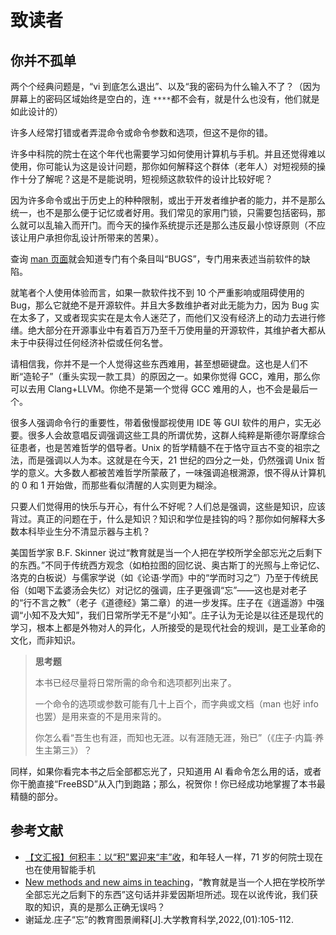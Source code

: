 # 致读者

## 你并不孤单

两个个经典问题是，“vi 到底怎么退出”、以及“我的密码为什么输入不了？（因为屏幕上的密码区域始终是空白的，连 `****`都不会有，就是什么也没有，他们就是如此设计的）

许多人经常打错或者弄混命令或命令参数和选项，但这不是你的错。

许多中科院的院士在这个年代也需要学习如何使用计算机与手机。并且还觉得难以使用，你可能认为这是设计问题，那你如何解释这个群体（老年人）对短视频的操作十分了解呢？这是不是能说明，短视频这款软件的设计比较好呢？

因为许多命令或出于历史上的种种限制，或出于开发者维护者的能力，并不是那么统一，也不是那么便于记忆或者好用。我们常见的家用门锁，只需要包括密码，那么就可以乱输入而开门。而今天的操作系统提示还是那么违反最小惊讶原则（不应该让用户承担你乱设计所带来的苦果）。

查询 [man 页面](https://man.freebsd.org/cgi/man.cgi)就会知道专门有个条目叫“BUGS”，专门用来表述当前软件的缺陷。

就笔者个人使用体验而言，如果一款软件找不到 10 个严重影响或阻碍使用的 Bug，那么它就绝不是开源软件。并且大多数维护者对此无能为力，因为 Bug 实在太多了，又或者现实实在是太令人迷茫了，而他们又没有经济上的动力去进行修缮。绝大部分在开源事业中有着百万乃至千万使用量的开源软件，其维护者大都从未于中获得过任何经济补偿或任何名誉。

请相信我，你并不是一个人觉得这些东西难用，甚至想砸键盘。这也是人们不断“造轮子”（重头实现一款工具）的原因之一。如果你觉得 GCC，难用，那么你可以去用 Clang+LLVM。你绝不是第一个觉得 GCC 难用的人，也不会是最后一个。

很多人强调命令行的重要性，带着傲慢鄙视使用 IDE 等 GUI 软件的用户，实无必要。很多人会故意唱反调强调这些工具的所谓优势，这群人纯粹是斯德尔哥摩综合征患者，也是苦难哲学的倡导者。Unix 的哲学精髓不在于恪守亘古不变的祖宗之法，而是强调以人为本。这就是在今天，21 世纪的四分之一处，仍然强调 Unix 哲学的意义。大多数人都被苦难哲学所蒙蔽了，一味强调追根溯源，恨不得从计算机的 0 和 1 开始做，而那些看似清醒的人实则更为糊涂。

只要人们觉得用的快乐与开心，有什么不好呢？人们总是强调，这些是知识，应该背过。真正的问题在于，什么是知识？知识和学位是挂钩的吗？那你如何解释大多数本科毕业生分不清显示器与主机？

美国哲学家 B.F. Skinner 说过“教育就是当一个人把在学校所学全部忘光之后剩下的东西。”不同于传统西方观念（如柏拉图的回忆说、奥古斯丁的光照与上帝记忆、洛克的白板说）与儒家学说（如《论语·学而》中的“学而时习之”）乃至于传统民俗（如喝下孟婆汤会失忆）对记忆的强调，庄子更强调“忘”——这也是对老子的“行不言之教”（老子《道德经》第二章）的进一步发挥。庄子在《逍遥游》中强调“小知不及大知”，我们日常所学无不是“小知”。庄子认为无论是以往还是现代的学习，根本上都是外物对人的异化，人所接受的是现代社会的规训，是工业革命的文化，而非知识。

>**思考题**
>
>本书已经尽量将日常所需的命令和选项都列出来了。
>
>一个命令的选项或参数可能有几十上百个，而字典或文档（man 也好 info 也罢）是用来查的不是用来背的。
>
>你怎么看“吾生也有涯，而知也无涯。以有涯随无涯，殆已”（《庄子·内篇·养生主第三》）？

同样，如果你看完本书之后全部都忘光了，只知道用 AI 看命令怎么用的话，或者你干脆直接“FreeBSD”从入门到跑路；那么，祝贺你！你已经成功地掌握了本书最精髓的部分。

## 参考文献

- [【文汇报】何积丰：以“积”累迎来“丰”收](https://www.cas.cn/xw/cmsm/201404/t20140402_4084616.shtml)，和年轻人一样，71 岁的何院士现在也在使用智能手机
- [New methods and new aims in teaching](https://www.bfskinner.org/wp-content/uploads/2014/02/New-Methods-aims-in-Teach.pdf)，“教育就是当一个人把在学校所学全部忘光之后剩下的东西”这句话并非爱因斯坦所述。现在以讹传讹，我们获取的知识，真的是那么正确无误吗？
- 谢延龙.庄子“忘”的教育图景阐释[J].大学教育科学,2022,(01):105-112.
